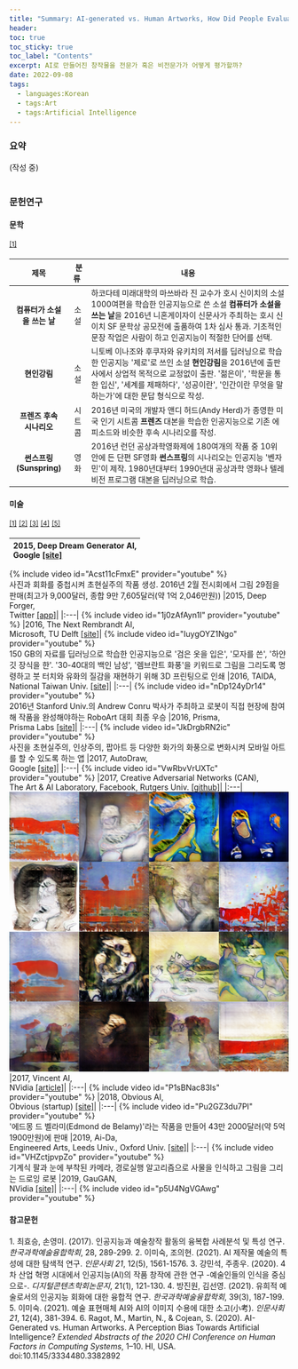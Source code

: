 ```yaml
---
title: "Summary: AI-generated vs. Human Artworks, How Did People Evaluate Visual Arts?"
header:
toc: true
toc_sticky: true
toc_label: "Contents"
excerpt: AI로 만들어진 창작물을 전문가 혹은 비전문가가 어떻게 평가할까?
date: 2022-09-08
tags:
  - languages:Korean
  - tags:Art
  - tags:Artificial Intelligence
---
```

<div class="notice--primary" markdown="1">
<h3>요약</h3>
(작성 중)
<br><br>
</div>

### 문헌연구
#### 문학

<sup>[[1]](#footnote_1)</sup>

|제목|&nbsp;분류&nbsp;|<center>내용</center>|
|:---:|:---:|---|
|**컴퓨터가 소설을 쓰는 날**|소설|하코다테 미래대학의 마쓰바라 진 교수가 호시 신이치의 소설 1000여편을 학습한 인공지능으로 쓴 소설 **컴퓨터가 소설을 쓰는 날**을 2016년 니혼게이자이 신문사가 주최하는 호시 신이치 SF 문학상 공모전에 출품하여 1차 심사 통과. 기초적인 문장 작업은 사람이 하고 인공지능이 적절한 단어를 선택.|
|**현인강림**|소설|니토베 이나조와 후쿠자와 유키치의 저서를 딥러닝으로 학습한 인공지능 '제로'로 쓰인 소설 **현인강림**을 2016년에 출판사에서 상업적 목적으로 교정없이 출판. '젊은이', '학문을 통한 입신', '세계를 제패하다', '성공이란', '인간이란 무엇을 말하는가'에 대한 문답 형식으로 작성.|
|**프렌즈 후속<br> 시나리오**|시트콤|2016년 미국의 개발자 앤디 허드(Andy Herd)가 종영한 미국 인기 시트콤 **프렌즈** 대본을 학습한 인공지능으로 기존 에피소드와 비슷한 후속 시나리오를 작성.|
|**썬스프링(Sunspring)**|영화|2016년 런던 공상과학영화제에 180여개의 작품 중 10위 안에 든 단편 SF영화 **썬스프링**의 시나리오는 인공지능 '벤자민'이 제작. 1980년대부터 1990년대 공상과학 영화나 텔레비전 프로그램 대본을 딥러닝으로 학습.|

#### 미술 

<sup>[[1]](#footnote_1)</sup> <sup>[[2]](#footnote_2)</sup> <sup>[[3]](#footnote_3)</sup> <sup>[[4]](#footnote_4)</sup> <sup>[[5]](#footnote_5)</sup>

|2015, Deep Dream Generator AI, <br>Google [[site]](https://deepdreamgenerator.com/)|
|:---|
{% include video id="Acst11cFmxE" provider="youtube" %}<br>사진과 회화를 중첩시켜 초현실주의 작품 생성. 2016년 2월 전시회에서 그림 29점을 판매(최고가 9,000달러, 종합 9만 7,605달러(약 1억 2,046만원))
|2015, Deep Forger, <br>Twitter [[app]](https://rarible.com/deepforger)|
|:---|
{% include video id="1j0zAfAyn1I" provider="youtube" %}
|2016, The Next Rembrandt AI, <br>Microsoft, TU Delft [[site]](https://www.nextrembrandt.com/)|
{% include video id="IuygOYZ1Ngo" provider="youtube" %}<br>150 GB의 자료를 딥러닝으로 학습한 인공지능으로 '검은 옷을 입은', '모자를 쓴', '하얀 깃 장식을 한'. '30-40대의 백인 남성', '렘브란트 화풍'을 키워드로 그림을 그리도록 명령하고 붓 터치와 유화의 질감을 재현하기 위해 3D 프린팅으로 인쇄
|2016, TAIDA, <br>National Taiwan Univ. [[site]](https://robotart.org/2016-winners/)|
|:---|
{% include video id="nDp124yDr14" provider="youtube" %}<br>2016년 Stanford Univ.의 Andrew Conru 박사가 주최하고 로봇이 직접 현장에 참여해 작품을 완성해야하는 RoboArt 대회 최종 우승
|2016, Prisma, <br>Prisma Labs [[site]](https://prisma-ai.com/)|
|:---|
{% include video id="JkDrgbRN2ic" provider="youtube" %}<br>사진을 초현실주의, 인상주의, 팝아트 등 다양한 화가의 화풍으로 변화시켜 모바일 아트를 할 수 있도록 하는 앱
|2017, AutoDraw, <br>Google [[site]](https://www.autodraw.com/)|
|:---|
{% include video id="VwRbvVrUXTc" provider="youtube" %}
|2017, Creative Adversarial Networks (CAN), <br>The Art & AI Laboratory, Facebook, Rutgers Univ. [[github]](https://github.com/mlberkeley/Creative-Adversarial-Networks)|
|:---|
![CAN](/assets/images/CAN.png)
|2017, Vincent AI, <br>NVidia [[article]](https://www.aitimes.kr/news/articleView.html?idxno=10841)|
|:---|
{% include video id="P1sBNac83ls" provider="youtube" %}
|2018, Obvious AI, <br>Obvious (startup) [[site]](https://obvious-art.com/)|
|:---|
{% include video id="Pu2GZ3du7PI" provider="youtube" %}<br>'에드몽 드 벨라미(Edmond de Belamy)'라는 작품을 만들어 43만 2000달러(약 5억 1900만원)에 판매
|2019, Ai-Da, <br>Engineered Arts, Leeds Univ., Oxford Univ. [[site]](https://www.ai-darobot.com/)|
|:---|
{% include video id="VHZctjpvpZo" provider="youtube" %}<br>기계식 팔과 눈에 부착된 카메라, 경로실행 알고리즘으로 사물을 인식하고 그림을 그리는 드로잉 로봇
|2019, GauGAN, <br>NVidia [[site]](http://gaugan.org/gaugan2/)|
|:---|
{% include video id="p5U4NgVGAwg" provider="youtube" %}

<div class="notice--primary" markdown="1">
<h4>참고문헌</h4>

<a name="footnote_1">1</a>. 최효승, 손영미. (2017). 인공지능과 예술창작 활동의 융복합 사례분석 및 특성 연구. *한국과학예술융합학회*, 28, 289-299.
<a name="footnote_2">2</a>. 이미숙, 조의현. (2021). AI 제작물 예술의 특성에 대한 탐색적 연구. *인문사회 21*, 12(5), 1561-1576.
<a name="footnote_3">3</a>. 강민석, 주종우. (2020). 4차 산업 혁명 시대에서 인공지능(AI)의 작품 창작에 관한 연구 -예술인들의 인식을 중심으로-. *디지털콘텐츠학회논문지*, 21(1), 121-130.
<a name="footnote_4">4</a>. 방진원, 김선영. (2021). 유희적 예술로서의 인공지능 회화에 대한 융합적 연구. *한국과학예술융합학회*, 39(3), 187-199.
<a name="footnote_5">5</a>. 이미숙. (2021). 예술 표현매체 AI와 AI의 이미지 수용에 대한 소고(小考). *인문사회 21*, 12(4), 381-394.
<a name="footnote_6">6</a>. Ragot, M., Martin, N., & Cojean, S. (2020). AI-Generated vs. Human Artworks. A Perception Bias Towards Artificial Intelligence? *Extended Abstracts of the 2020 CHI Conference on Human Factors in Computing Systems*, 1–10. HI, USA. doi:10.1145/3334480.3382892
</div>